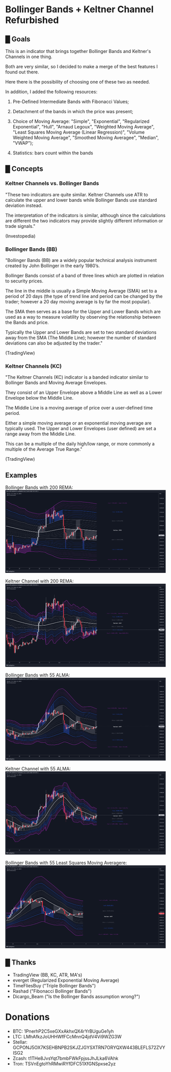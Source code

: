 # Bollinger Bands + Keltner Channel Refurbished

## █ Goals

This is an indicator that brings together Bollinger Bands and Keltner's Channels in one thing.

Both are very similar, so I decided to make a merge of the best features I found out there.

Here there is the possibility of choosing one of these two as needed.

In addition, I added the following resources:

1. Pre-Defined Intermediate Bands with Fibonacci Values;

2. Detachment of the bands in which the price was present;

3. Choice of Moving Average: "Simple", "Exponential", "Regularized Exponential", "Hull", "Arnaud Legoux", "Weighted Moving Average", "Least Squares Moving Average (Linear Regression)", "Volume Weighted Moving Average", "Smoothed Moving Averagee", "Median", "VWAP");

4. Statistics: bars count within the bands

## █ Concepts

### Keltner Channels vs. Bollinger Bands

"These two indicators are quite similar. Keltner Channels use ATR to calculate the upper and lower bands while Bollinger Bands use standard deviation instead.

The interpretation of the indicators is similar, although since the calculations are different the two indicators may provide slightly different information or trade signals."

(Investopedia)

### Bollinger Bands (BB)

"Bollinger Bands (BB) are a widely popular technical analysis instrument created by John Bollinger in the early 1980’s.

Bollinger Bands consist of a band of three lines which are plotted in relation to security prices.

The line in the middle is usually a Simple Moving Average (SMA) set to a period of 20 days (the type of trend line and period can be changed by the trader; however a 20 day moving average is by far the most popular).

The SMA then serves as a base for the Upper and Lower Bands which are used as a way to measure volatility by observing the relationship between the Bands and price.

Typically the Upper and Lower Bands are set to two standard deviations away from the SMA (The Middle Line); however the number of standard deviations can also be adjusted by the trader."

(TradingView)

### Keltner Channels (KC)

"The Keltner Channels (KC) indicator is a banded indicator similar to Bollinger Bands and Moving Average Envelopes.

They consist of an Upper Envelope above a Middle Line as well as a Lower Envelope below the Middle Line.

The Middle Line is a moving average of price over a user-defined time period.

Either a simple moving average or an exponential moving average are typically used. The Upper and Lower Envelopes (user defined) are set a range away from the Middle Line.

This can be a multiple of the daily high/low range, or more commonly a multiple of the Average True Range."

(TradingView)

## Examples

Bollinger Bands with 200 REMA:
![alt](Images/01.png)

Keltner Channel with 200 REMA:
![alt](Images/02.png)

Bollinger Bands with 55 ALMA:
![alt](Images/03.png)

Keltner Channel with 55 ALMA:
![alt](Images/04.png)

Bollinger Bands with 55 Least Squares Moving Averagere:
![alt](Images/05.png)

## █ Thanks

- TradingView (BB, KC, ATR, MA's)
- everget (Regularized Exponential Moving Average)
- TimeFliesBuy ("Triple Bollinger Bands")
- Rashad ("Fibonacci Bollinger Bands")
- Dicargo_Beam ("Is the Bollinger Bands assumption wrong?")

# Donations

- BTC: 1PnerhP2C5xeGXxAkhxQX4rYrBUguGe1yh
- LTC: LMhAfkzJoUHHWfFCcMnnQ4jdV4Vi9WZG3W
- Stellar: GCPONJ5OX7KSEHBNPB2SKJZJGYSXTRN7ORYQXW443BLEFLS72ZVYISG2
- Zcash: t1THe8JvsYqt7bmbFWkFpjssJhJLka6VAhk
- Tron: TSVnEgtoYhRMwiRYfDFC51XfGNSpxse2yz
